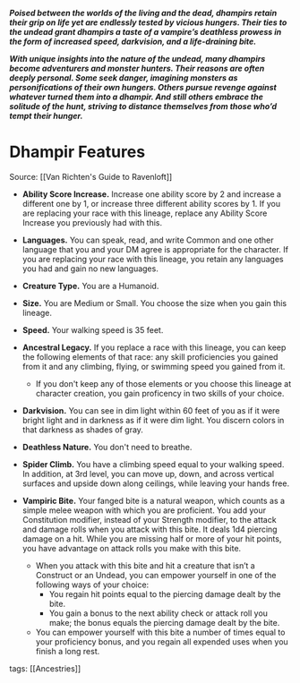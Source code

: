 **_Poised between the worlds of the living and the dead, dhampirs retain their grip on life yet are endlessly tested by vicious hungers. Their ties to the undead grant dhampirs a taste of a vampire’s deathless prowess in the form of increased speed, darkvision, and a life-draining bite._**

**_With unique insights into the nature of the undead, many dhampirs become adventurers and monster hunters. Their reasons are often deeply personal. Some seek danger, imagining monsters as personifications of their own hungers. Others pursue revenge against whatever turned them into a dhampir. And still others embrace the solitude of the hunt, striving to distance themselves from those who’d tempt their hunger._**

# Dhampir Features

Source: [[Van Richten's Guide to Ravenloft]]

-   **Ability Score Increase.** Increase one ability score by 2 and increase a different one by 1, or increase three different ability scores by 1. If you are replacing your race with this lineage, replace any Ability Score Increase you previously had with this.

-   **Languages.** You can speak, read, and write Common and one other language that you and your DM agree is appropriate for the character. If you are replacing your race with this lineage, you retain any languages you had and gain no new languages.

-   **Creature Type.** You are a Humanoid.

-   **Size.** You are Medium or Small. You choose the size when you gain this lineage.

-   **Speed.** Your walking speed is 35 feet.

-   **Ancestral Legacy.** If you replace a race with this lineage, you can keep the following elements of that race: any skill proficiencies you gained from it and any climbing, flying, or swimming speed you gained from it.
    -   If you don't keep any of those elements or you choose this lineage at character creation, you gain proficency in two skills of your choice.

-   **Darkvision.** You can see in dim light within 60 feet of you as if it were bright light and in darkness as if it were dim light. You discern colors in that darkness as shades of gray.

-   **Deathless Nature.** You don't need to breathe.

-   **Spider Climb.** You have a climbing speed equal to your walking speed. In addition, at 3rd level, you can move up, down, and across vertical surfaces and upside down along ceilings, while leaving your hands free.

-   **Vampiric Bite.** Your fanged bite is a natural weapon, which counts as a simple melee weapon with which you are proficient. You add your Constitution modifier, instead of your Strength modifier, to the attack and damage rolls when you attack with this bite. It deals 1d4 piercing damage on a hit. While you are missing half or more of your hit points, you have advantage on attack rolls you make with this bite.
    -   When you attack with this bite and hit a creature that isn’t a Construct or an Undead, you can empower yourself in one of the following ways of your choice:
        -   You regain hit points equal to the piercing damage dealt by the bite.
        -   You gain a bonus to the next ability check or attack roll you make; the bonus equals the piercing damage dealt by the bite.
    -   You can empower yourself with this bite a number of times equal to your proficiency bonus, and you regain all expended uses when you finish a long rest.

tags: [[Ancestries]]